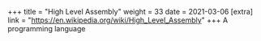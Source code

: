+++
title = "High Level Assembly"
weight = 33
date = 2021-03-06
[extra]
link = "https://en.wikipedia.org/wiki/High_Level_Assembly"
+++
A programming language

